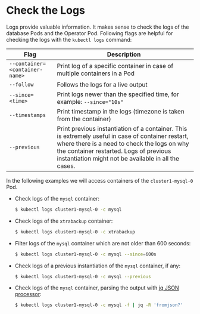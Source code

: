 # Check the Logs

Logs provide valuable information. It makes sense to check the logs of the
database Pods and the Operator Pod. Following flags are helpful for checking the
logs with the `kubectl logs` command:

| Flag                          | Description                                                               |
| ----------------------------- | ------------------------------------------------------------------------- |
| `--container=<container-name>`| Print log of a specific container in case of multiple containers in a Pod |
| `--follow`                    | Follows the logs for a live output                                        |
| `--since=<time>`              | Print logs newer than the specified time, for example: `--since="10s"`    |
| `--timestamps`                | Print timestamp in the logs (timezone is taken from the container)        |
| `--previous`                  | Print previous instantiation of a container. This is extremely useful in case of container restart, where there is a need to check the logs on why the container restarted. Logs of previous instantiation might not be available in all the cases. |

In the following examples we will access containers of the `cluster1-mysql-0` Pod.

* Check logs of the `mysql` container:

    ``` {.bash data-prompt="$" }
    $ kubectl logs cluster1-mysql-0 -c mysql
    ```

* Check logs of the `xtrabackup` container:

    ``` {.bash data-prompt="$" }
    $ kubectl logs cluster1-mysql-0 -c xtrabackup
    ```

* Filter logs of the `mysql` container which are not older than 600 seconds:

    ``` {.bash data-prompt="$" }
    $ kubectl logs cluster1-mysql-0 -c mysql --since=600s
    ```

* Check logs of a previous instantiation of the `mysql` container, if any:

    ``` {.bash data-prompt="$" }
    $ kubectl logs cluster1-mysql-0 -c mysql --previous
    ```

* Check logs of the `mysql` container, parsing the output with [jq JSON processor](https://stedolan.github.io/jq/):

    ``` {.bash data-prompt="$" }
    $ kubectl logs cluster1-mysql-0 -c mysql -f | jq -R 'fromjson?'
    ```

